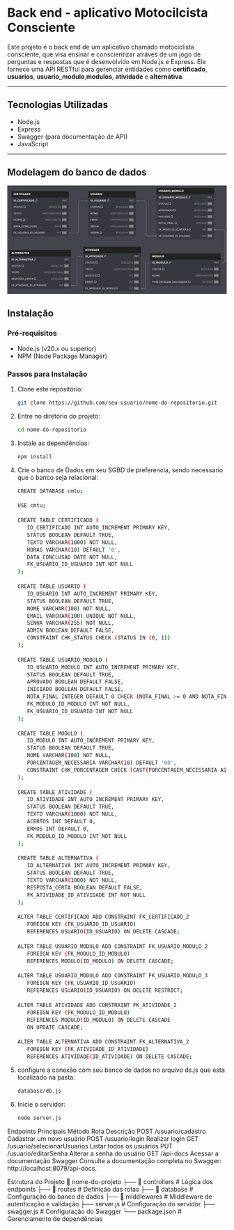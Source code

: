# Back end - aplicativo Motocilcista Consciente

Este projeto é o back end de um aplicativo chamado motociclista consciente, que visa ensinar e conscientizar atráves de um jogo de perguntas e respostas que é desenvolvido em Node.js e Express. Ele fornece uma API RESTful para gerenciar entidades como **certificado**, **usuarios**, **usuario_modulo**,**modulos**, **atividade** e **alternativa**.

---

## Tecnologias Utilizadas

- Node.js
- Express
- Swagger (para documentação de API)
- JavaScript

---

## Modelagem do banco de dados
![Descrição da Imagem](database/DER.jpg)

## Instalação

### Pré-requisitos
- Node.js (v20.x ou superior)
- NPM (Node Package Manager)

### Passos para Instalação
1. Clone este repositório:
   ```bash
   git clone https://github.com/seu-usuario/nome-do-repositorio.git
2. Entre no diretório do projeto:
   ```bash
   cd nome-do-repositorio
3. Instale as dependências:
   ```bash
   npm install
4. Crie o banco de Dados em seu SGBD de preferencia, sendo necessario que o banco seja relacional:
   ```bash
   CREATE DATABASE cmtu;

   USE cmtu;

   CREATE TABLE CERTIFICADO (
      ID_CERTIFICADO INT AUTO_INCREMENT PRIMARY KEY,
      STATUS BOOLEAN DEFAULT TRUE,
      TEXTO VARCHAR(1000) NOT NULL,
      HORAS VARCHAR(10) DEFAULT '0',
      DATA_CONCLUSAO DATE NOT NULL,
      FK_USUARIO_ID_USUARIO INT NOT NULL
   );

   CREATE TABLE USUARIO (
      ID_USUARIO INT AUTO_INCREMENT PRIMARY KEY,
      STATUS BOOLEAN DEFAULT TRUE,
      NOME VARCHAR(100) NOT NULL,
      EMAIL VARCHAR(100) UNIQUE NOT NULL,
      SENHA VARCHAR(255) NOT NULL,
      ADMIN BOOLEAN DEFAULT FALSE,
      CONSTRAINT CHK_STATUS CHECK (STATUS IN (0, 1))
   );

   CREATE TABLE USUARIO_MODULO (
      ID_USUARIO_MODULO INT AUTO_INCREMENT PRIMARY KEY,
      STATUS BOOLEAN DEFAULT TRUE,
      APROVADO BOOLEAN DEFAULT FALSE,
      INICIADO BOOLEAN DEFAULT FALSE,
      NOTA_FINAL INTEGER DEFAULT 0 CHECK (NOTA_FINAL >= 0 AND NOTA_FINAL <= 100),
      FK_MODULO_ID_MODULO INT NOT NULL,
      FK_USUARIO_ID_USUARIO INT NOT NULL
   );

   CREATE TABLE MODULO (
      ID_MODULO INT AUTO_INCREMENT PRIMARY KEY,
      STATUS BOOLEAN DEFAULT TRUE,
      NOME VARCHAR(100) NOT NULL,
      PORCENTAGEM_NECESSARIA VARCHAR(10) DEFAULT '60',
      CONSTRAINT CHK_PORCENTAGEM CHECK (CAST(PORCENTAGEM_NECESSARIA AS DECIMAL) BETWEEN 0 AND 100)
   );

   CREATE TABLE ATIVIDADE (
      ID_ATIVIDADE INT AUTO_INCREMENT PRIMARY KEY,
      STATUS BOOLEAN DEFAULT TRUE,
      TEXTO VARCHAR(1000) NOT NULL,
      ACERTOS INT DEFAULT 0,
      ERROS INT DEFAULT 0,
      FK_MODULO_ID_MODULO INT NOT NULL
   );

   CREATE TABLE ALTERNATIVA (
      ID_ALTERNATIVA INT AUTO_INCREMENT PRIMARY KEY,
      STATUS BOOLEAN DEFAULT TRUE,
      TEXTO VARCHAR(1000) NOT NULL,
      RESPOSTA_CERTA BOOLEAN DEFAULT FALSE,
      FK_ATIVIDADE_ID_ATIVIDADE INT NOT NULL
   );

   ALTER TABLE CERTIFICADO ADD CONSTRAINT FK_CERTIFICADO_2
      FOREIGN KEY (FK_USUARIO_ID_USUARIO)
      REFERENCES USUARIO(ID_USUARIO) ON DELETE CASCADE;

   ALTER TABLE USUARIO_MODULO ADD CONSTRAINT FK_USUARIO_MODULO_2
      FOREIGN KEY (FK_MODULO_ID_MODULO)
      REFERENCES MODULO(ID_MODULO) ON DELETE CASCADE;

   ALTER TABLE USUARIO_MODULO ADD CONSTRAINT FK_USUARIO_MODULO_3
      FOREIGN KEY (FK_USUARIO_ID_USUARIO)
      REFERENCES USUARIO(ID_USUARIO) ON DELETE RESTRICT;

   ALTER TABLE ATIVIDADE ADD CONSTRAINT FK_ATIVIDADE_2
      FOREIGN KEY (FK_MODULO_ID_MODULO)
      REFERENCES MODULO(ID_MODULO) ON DELETE CASCADE
      ON UPDATE CASCADE;

   ALTER TABLE ALTERNATIVA ADD CONSTRAINT FK_ALTERNATIVA_2
      FOREIGN KEY (FK_ATIVIDADE_ID_ATIVIDADE)
      REFERENCES ATIVIDADE(ID_ATIVIDADE) ON DELETE CASCADE;
5. configure a conexão com seu banco de dados no arquivo ds.js que esta localizado na pasta:
   ```bash
   database/db.js
6. Inicie o servidor:
   ```bash
   node server.js
Endpoints Principais
Método	Rota	Descrição
POST	/usuario/cadastro	Cadastrar um novo usuário
POST	/usuario/login	Realizar login
GET	/usuario/selecionarUsuarios	Listar todos os usuários
PUT	/usuario/editarSenha	Alterar a senha do usuário
GET	/api-docs	Acessar a documentação Swagger
Consulte a documentação completa no Swagger: http://localhost:8079/api-docs.

Estrutura do Projeto
📂 nome-do-projeto
├── 📂 controllers     # Lógica dos endpoints
├── 📂 routes          # Definição das rotas
├── 📂 database        # Configuração do banco de dados
├── 📂 middlewares     # Middleware de autenticação e validação
├── server.js          # Configuração do servidor
├── swagger.js         # Configuração do Swagger
└── package.json       # Gerenciamento de dependências
